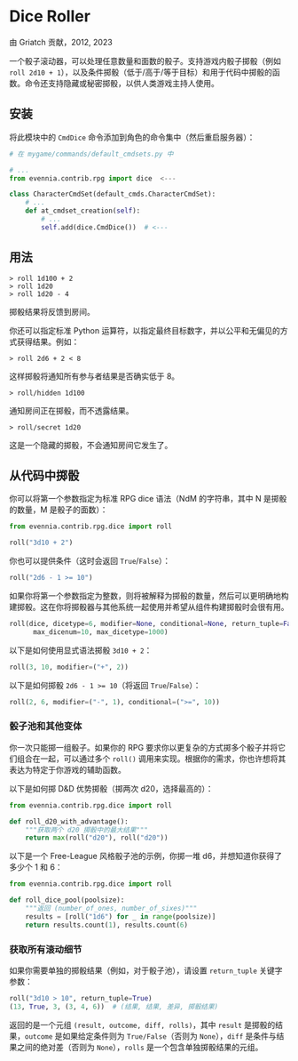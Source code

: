 # Dice Roller

由 Griatch 贡献，2012, 2023

一个骰子滚动器，可以处理任意数量和面数的骰子。支持游戏内骰子掷骰（例如 `roll 2d10 + 1`），以及条件掷骰（低于/高于/等于目标）和用于代码中掷骰的函数。命令还支持隐藏或秘密掷骰，以供人类游戏主持人使用。

## 安装

将此模块中的 `CmdDice` 命令添加到角色的命令集中（然后重启服务器）：

```python
# 在 mygame/commands/default_cmdsets.py 中

# ...
from evennia.contrib.rpg import dice  <---

class CharacterCmdSet(default_cmds.CharacterCmdSet):
    # ...
    def at_cmdset_creation(self):
        # ...
        self.add(dice.CmdDice())  # <---
```

## 用法

    > roll 1d100 + 2
    > roll 1d20
    > roll 1d20 - 4

掷骰结果将反馈到房间。

你还可以指定标准 Python 运算符，以指定最终目标数字，并以公平和无偏见的方式获得结果。例如：

    > roll 2d6 + 2 < 8

这样掷骰将通知所有参与者结果是否确实低于 8。

    > roll/hidden 1d100

通知房间正在掷骰，而不透露结果。

    > roll/secret 1d20

这是一个隐藏的掷骰，不会通知房间它发生了。

## 从代码中掷骰

你可以将第一个参数指定为标准 RPG dice 语法（NdM 的字符串，其中 N 是掷骰的数量，M 是骰子的面数）：

```python
from evennia.contrib.rpg.dice import roll

roll("3d10 + 2")
```

你也可以提供条件（这时会返回 `True`/`False`）：

```python
roll("2d6 - 1 >= 10")
```

如果你将第一个参数指定为整数，则将被解释为掷骰的数量，然后可以更明确地构建掷骰。这在你将掷骰器与其他系统一起使用并希望从组件构建掷骰时会很有用。

```python
roll(dice, dicetype=6, modifier=None, conditional=None, return_tuple=False,
      max_dicenum=10, max_dicetype=1000)
```

以下是如何使用显式语法掷骰 `3d10 + 2`：

```python
roll(3, 10, modifier=("+", 2))
```

以下是如何掷骰 `2d6 - 1 >= 10`（将返回 `True`/`False`）：

```python
roll(2, 6, modifier=("-", 1), conditional=(">=", 10))
```

### 骰子池和其他变体

你一次只能掷一组骰子。如果你的 RPG 要求你以更复杂的方式掷多个骰子并将它们组合在一起，可以通过多个 `roll()` 调用来实现。根据你的需求，你也许想将其表达为特定于你游戏的辅助函数。

以下是如何掷 D&D 优势掷骰（掷两次 d20，选择最高的）：

```python
from evennia.contrib.rpg.dice import roll

def roll_d20_with_advantage():
    """获取两个 d20 掷骰中的最大结果"""
    return max(roll("d20"), roll("d20"))
```

以下是一个 Free-League 风格骰子池的示例，你掷一堆 d6，并想知道你获得了多少个 1 和 6：

```python
from evennia.contrib.rpg.dice import roll

def roll_dice_pool(poolsize):
    """返回 (number_of_ones, number_of_sixes)"""
    results = [roll("1d6") for _ in range(poolsize)]
    return results.count(1), results.count(6)
```

### 获取所有滚动细节

如果你需要单独的掷骰结果（例如，对于骰子池），请设置 `return_tuple` 关键字参数：

```python
roll("3d10 > 10", return_tuple=True)
(13, True, 3, (3, 4, 6))  # (结果, 结果, 差异, 掷骰结果)
```

返回的是一个元组 `(result, outcome, diff, rolls)`，其中 `result` 是掷骰的结果，`outcome` 是如果给定条件则为 `True/False`（否则为 `None`），`diff` 是条件与结果之间的绝对差（否则为 `None`），`rolls` 是一个包含单独掷骰结果的元组。
